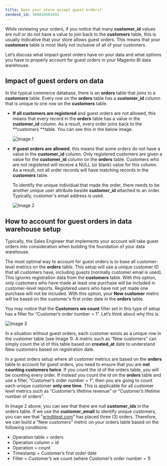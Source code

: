 ```yaml
---
title: Does your store accept guest orders?
zendesk_id: 360016503492
---
```


While reviewing your orders, if you notice that many **customer\_id** values are null or do not have a value to join back to the **customers** table, this is usually indicative that your store allows guest orders. This means that your **customers** table is most likely not inclusive of all of your customers.

Let’s discuss what impact guest orders have on your data and what options you have to properly account for guest orders in your Magento BI data warehouse.

## Impact of guest orders on data

In the typical commerce database, there is an **orders** table that joins to a **customers** table. Every row on the **orders** table has a **customer\_id** column that is unique to one row on the **customers** table.

* **If all customers are registered** and guest orders are not allowed, this means that every record in the **orders** table has a value in the **customer\_id** column. As a result, every order joins back to the **customers **table. You can see this in the below image.

  ![Image 1](../assets/Image_1.png)

* **If guest orders are allowed**, this means that some orders do not have a value in the **customer\_id** column. Only registered customers are given a value for the **customer\_id** column on the **orders** table. Customers who are not registered will receive a NULL (or blank) value for this column. As a result, not all order records will have matching records in the **customers** table.

  To identify the unique individual that made the order, there needs to be another unique user attribute beside **customer\_id** attached to an order. Typically, customer\'s email address is used.

  ![Image 2](../assets/Image_2.png)

## How to account for guest orders in data warehouse setup

Typically, the Sales Engineer that implements your account will take guest orders into consideration when building the foundation of your data warehouse.

The most optimal way to account for guest orders is to base all customer-level metrics on the **orders** table. This setup will use a unique customer ID that all customers have, including guests (normally customer email is used). This ignores registration data from the **customers** table. With this option, only customers who have made at least one purchase will be included in customer-level reports. Registered users who have not yet made one purchase will not be included. With this option, your **New customer** metric will be based on the customer\'s first order date in the **orders** table.

You may notice that the **Customers we count** filter set in this type of setup has a filter for “Customer’s order number = 1”. Let’s think about why this is.

![Image 3](../assets/Image_3.png)

In a situation without guest orders, each customer exists as a unique row in the customer table (see Image 1). A metric such as “New customers” can simply count the id of this table based on **created\_at** date to understand New customers based on registration date.

In a guest orders setup where all customer metrics are based on the **orders** table to account for guest orders, you need to ensure that you are **not counting customers twice**. If you count the id of the orders table, you will be counting every order. If instead you count the id on the **orders** table and use a filter, “Customer’s order number = 1”, then you are going to count each unique customer **only one time**. This is applicable for all customer level metrics such as “Customer’s lifetime revenue” or “Customer’s lifetime number of orders”.

In Image 2 above, you can see that there are null **customer\_ids** in the orders table. If we use the **customer\_email** to identify unique customers, you can see that \"erin@test.com\" has placed three (3) orders. Therefore, we can build a \"New customers\" metric on your orders table based on the following conditions:

* Operation table = orders
* Operation column = id
* Operation = count
* Timestamp = Customer’s first order date
* Filter = Customer’s we count (where Customer’s order number = 1)
